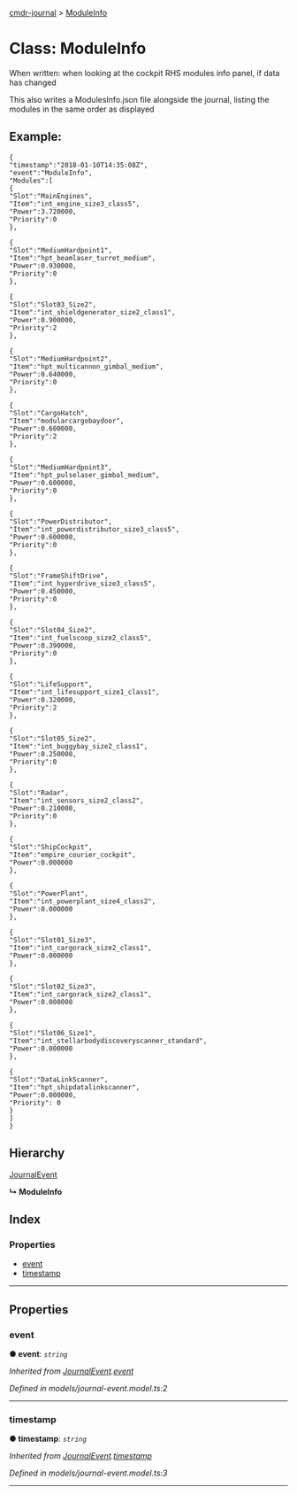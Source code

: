 [cmdr-journal](../README.md) > [ModuleInfo](../classes/moduleinfo.md)



# Class: ModuleInfo


When written: when looking at the cockpit RHS modules info panel, if data has changed

This also writes a ModulesInfo.json file alongside the journal, listing the modules in the same order as displayed

## Example:

    {
    "timestamp":"2018-01-10T14:35:08Z",
    "event":"ModuleInfo",
    "Modules":[
    {
    "Slot":"MainEngines",
    "Item":"int_engine_size3_class5",
    "Power":3.720000,
    "Priority":0
    },

    {
    "Slot":"MediumHardpoint1",
    "Item":"hpt_beamlaser_turret_medium",
    "Power":0.930000,
    "Priority":0
    },

    {
    "Slot":"Slot03_Size2",
    "Item":"int_shieldgenerator_size2_class1",
    "Power":0.900000,
    "Priority":2
    },

    {
    "Slot":"MediumHardpoint2",
    "Item":"hpt_multicannon_gimbal_medium",
    "Power":0.640000,
    "Priority":0
    },

    {
    "Slot":"CargoHatch",
    "Item":"modularcargobaydoor",
    "Power":0.600000,
    "Priority":2
    },

    {
    "Slot":"MediumHardpoint3",
    "Item":"hpt_pulselaser_gimbal_medium",
    "Power":0.600000,
    "Priority":0
    },

    {
    "Slot":"PowerDistributor",
    "Item":"int_powerdistributor_size3_class5",
    "Power":0.600000,
    "Priority":0
    },

    {
    "Slot":"FrameShiftDrive",
    "Item":"int_hyperdrive_size3_class5",
    "Power":0.450000,
    "Priority":0
    },

    {
    "Slot":"Slot04_Size2",
    "Item":"int_fuelscoop_size2_class5",
    "Power":0.390000,
    "Priority":0
    },

    {
    "Slot":"LifeSupport",
    "Item":"int_lifesupport_size1_class1",
    "Power":0.320000,
    "Priority":2
    },

    {
    "Slot":"Slot05_Size2",
    "Item":"int_buggybay_size2_class1",
    "Power":0.250000,
    "Priority":0
    },

    {
    "Slot":"Radar",
    "Item":"int_sensors_size2_class2",
    "Power":0.210000,
    "Priority":0
    },

    {
    "Slot":"ShipCockpit",
    "Item":"empire_courier_cockpit",
    "Power":0.000000
    },

    {
    "Slot":"PowerPlant",
    "Item":"int_powerplant_size4_class2",
    "Power":0.000000
    },

    {
    "Slot":"Slot01_Size3",
    "Item":"int_cargorack_size2_class1",
    "Power":0.000000
    },

    {
    "Slot":"Slot02_Size3",
    "Item":"int_cargorack_size2_class1",
    "Power":0.000000
    },

    {
    "Slot":"Slot06_Size1",
    "Item":"int_stellarbodydiscoveryscanner_standard",
    "Power":0.000000
    },

    {
    "Slot":"DataLinkScanner",
    "Item":"hpt_shipdatalinkscanner",
    "Power":0.000000,
    "Priority": 0
    }
    ]
    }

## Hierarchy


 [JournalEvent](journalevent.md)

**↳ ModuleInfo**







## Index

### Properties

* [event](moduleinfo.md#event)
* [timestamp](moduleinfo.md#timestamp)



---
## Properties
<a id="event"></a>

###  event

**●  event**:  *`string`* 

*Inherited from [JournalEvent](journalevent.md).[event](journalevent.md#event)*

*Defined in models/journal-event.model.ts:2*





___

<a id="timestamp"></a>

###  timestamp

**●  timestamp**:  *`string`* 

*Inherited from [JournalEvent](journalevent.md).[timestamp](journalevent.md#timestamp)*

*Defined in models/journal-event.model.ts:3*





___


